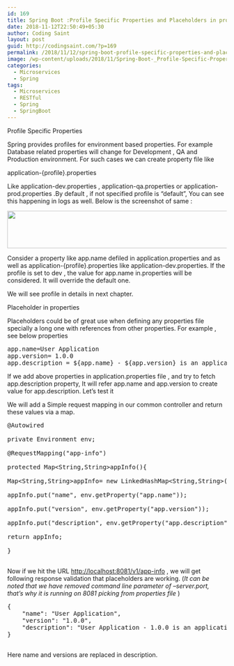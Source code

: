 ```yaml
---
id: 169
title: Spring Boot :Profile Specific Properties and Placeholders in properties
date: 2018-11-12T22:50:49+05:30
author: Coding Saint
layout: post
guid: http://codingsaint.com/?p=169
permalink: /2018/11/12/spring-boot-profile-specific-properties-and-placeholders-in-properties/
image: /wp-content/uploads/2018/11/Spring-Boot-_Profile-Specific-Properties-and-Placeholders-in-properties.png
categories:
  - Microservices
  - Spring
tags:
  - Microservices
  - RESTful
  - Spring
  - SpringBoot
---
```

Profile Specific Properties

Spring provides profiles for environment based properties. For example Database related properties will change for Development , QA and Production environment. For such cases we can create property file like

application-{profile}.properties

Like application-dev.properties , application-qa.properties or application-prod.properties .By default , if not specified profile is “default”, You can see this happening in logs as well. Below is the screenshot of same :

<img title="" src="https://i2.wp.com/codingsaint.com/wp-content/uploads/2018/10/null7.png?resize=624%2C86&#038;ssl=1" alt="" width="624" height="86" data-recalc-dims="1" /> 

Consider a property like app.name defiled in application.properties and as well as application-{profile}.properties like application-dev.properties. If the profile is set to dev , the value for app.name in.properties will be considered. It will override the default one.

We will see profile in details in next chapter.

Placeholder in properties

Placeholders could be of great use when defining any properties file specially a long one with references from other properties. For example , see below properties

<pre class="brush: plain; title: ; notranslate" title="">app.name=User Application
app.version= 1.0.0
app.description = ${app.name} - ${app.version} is an application to store user details.
</pre>

If we add above properties in application.properties file , and try to fetch app.description property, It will refer app.name and app.version to create value for app.description. Let’s test it

We will add a Simple request mapping in our common controller and return these values via a map.

<pre class="brush: java; title: ; notranslate" title="">@Autowired

private Environment env;

@RequestMapping("app-info")

protected Map&lt;String,String&gt;appInfo(){

Map&lt;String,String&gt;appInfo= new LinkedHashMap&lt;String,String&gt;();

appInfo.put("name", env.getProperty("app.name"));

appInfo.put("version", env.getProperty("app.version"));

appInfo.put("description", env.getProperty("app.description"));

return appInfo;

}

</pre>

Now if we hit the URL <a href="http://localhost:8081/v1/app-info" rel="nofollow">http://localhost:8081/v1/app-info</a> , we will get following response validation that placeholders are working. (_It can be noted that we have removed command line parameter of &#8211;server.port, that’s why it is running on 8081 picking from properties file_ )

<pre class="brush: jscript; title: ; notranslate" title="">{
    "name": "User Application",
    "version": "1.0.0",
    "description": "User Application - 1.0.0 is an application to store user details."
}

</pre>

Here name and versions are replaced in description.